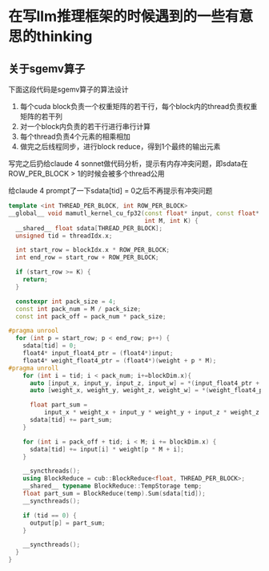 # 在写llm推理框架的时候遇到的一些有意思的thinking

## 关于sgemv算子

下面这段代码是sgemv算子的算法设计

1. 每个cuda block负责一个权重矩阵的若干行，每个block内的thread负责权重矩阵的若干列
2. 对一个block内负责的若干行进行串行计算
3. 每个thread负责4个元素的相乘相加
4. 做完之后线程同步，进行block reduce，得到1个最终的输出元素

写完之后扔给claude 4 sonnet做代码分析，提示有内存冲突问题，即sdata在ROW_PER_BLOCK > 1的时候会被多个thread公用

给claude 4 prompt了一下sdata[tid] = 0之后不再提示有冲突问题

```cpp
template <int THREAD_PER_BLOCK, int ROW_PER_BLOCK>
__global__ void mamutl_kernel_cu_fp32(const float* input, const float* weight, float* output,
                                      int M, int K) {
  __shared__ float sdata[THREAD_PER_BLOCK];
  unsigned tid = threadIdx.x;

  int start_row = blockIdx.x * ROW_PER_BLOCK;
  int end_row = start_row + ROW_PER_BLOCK;

  if (start_row >= K) {
    return;
  }

  constexpr int pack_size = 4;
  const int pack_num = M / pack_size;
  const int pack_off = pack_num * pack_size;

#pragma unrool
  for (int p = start_row; p < end_row; p++) {
    sdata[tid] = 0;
    float4* input_float4_ptr = (float4*)input;
    float4* weight_float4_ptr = (float4*)(weight + p * M);
#pragma unroll
    for (int i = tid; i < pack_num; i+=blockDim.x){
      auto [input_x, input_y, input_z, input_w] = *(input_float4_ptr + i);
      auto [weight_x, weight_y, weight_z, weight_w] = *(weight_float4_ptr + i);

      float part_sum =
          input_x * weight_x + input_y * weight_y + input_z * weight_z + input_w * weight_w;
      sdata[tid] += part_sum;
    }

    for (int i = pack_off + tid; i < M; i += blockDim.x) {
      sdata[tid] += input[i] * weight[p * M + i];
    }

    __syncthreads();
    using BlockReduce = cub::BlockReduce<float, THREAD_PER_BLOCK>;
    __shared__ typename BlockReduce::TempStorage temp;
    float part_sum = BlockReduce(temp).Sum(sdata[tid]);
    __syncthreads();

    if (tid == 0) {
      output[p] = part_sum;
    }

    __syncthreads();
  }
}
```